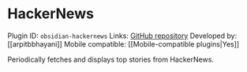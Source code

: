 # HackerNews

Plugin ID: `obsidian-hackernews`
Links: [GitHub repository](https://github.com/arpitbbhayani/obsidian-hackernews)
Developed by: [[arpitbbhayani]]
Mobile compatible: [[Mobile-compatible plugins|Yes]]

Periodically fetches and displays top stories from HackerNews.
